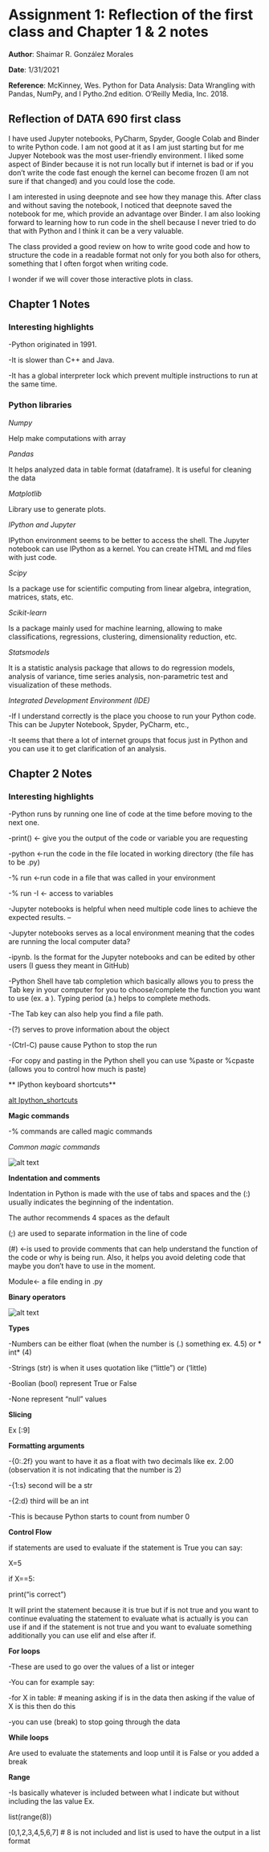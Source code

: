 # Assignment 1: Reflection of the first class and Chapter 1 & 2 notes

**Author**: Shaimar R. González Morales

**Date**: 1/31/2021

**Reference**: McKinney, Wes. Python for Data Analysis: Data Wrangling with Pandas, NumPy, and I Pytho.2nd edition. O’Reilly Media, Inc. 2018.

## Reflection of DATA 690 first class 

I have used Jupyter notebooks, PyCharm, Spyder, Google Colab and Binder to write Python code. I am not good at it as I am just starting but for me Jupyer Notebook was the most user-friendly environment. I liked some aspect of Binder because it is not run locally but if internet is bad or if you don’t write the code fast enough the kernel can become frozen (I am not sure if that changed) and you could lose the code. 

I am interested in using deepnote and see how they manage this. After class and without saving the notebook, I noticed that deepnote saved the notebook for me, which provide an advantage over Binder. I am also looking forward to learning how to run code in the shell because I never tried to do that with Python and I think it can be a very valuable.

The class provided a good review on how to write good code and how to structure the code in a readable format not only for you both also for others, something that I often forgot when writing code.

I wonder if we will cover those interactive plots in class. 


## Chapter 1 Notes

### Interesting highlights

-Python originated in 1991. 

-It is slower than C++ and Java.

-It has a global interpreter lock which prevent multiple instructions to run at the same time.

### Python libraries

*Numpy*

Help make computations with array

*Pandas*

It helps analyzed data in table format (dataframe). It is useful for cleaning the data

*Matplotlib*

Library use to generate plots. 

*IPython and Jupyter*

IPython environment seems to be better to access the shell. The Jupyter notebook can use IPython as a kernel. You can create HTML and md files with just code.

*Scipy*

Is a package use for scientific computing from linear algebra, integration, matrices, stats, etc.

*Scikit-learn*

Is a package mainly used for machine learning, allowing to make classifications, regressions, clustering, dimensionality reduction, etc.

*Statsmodels*

It is a statistic analysis package that allows to do regression models, analysis of variance, time series analysis, non-parametric test and visualization of these methods.

*Integrated Development Environment (IDE)*

-If I understand correctly is the place you choose to run your Python code. This can be Jupyter Notebook, Spyder, PyCharm, etc., 

-It seems that there a lot of internet groups that focus just in Python and you can use it to get clarification of an analysis.

## Chapter 2 Notes


### Interesting highlights

-Python runs by running one line of code at the time before moving to the next one.

-print() <- give you the output of the code or variable you are requesting

-python <-run the code in the file located in working directory (the file has to be .py)

-% run <-run code in a file that was called in your environment

-% run -I <- access to variables

-Jupyter notebooks is helpful when need multiple code lines to achieve the expected results. –

-Jupyter notebooks serves as a local environment meaning that the codes are running the local computer data?

-ipynb. Is the format for the Jupyter notebooks and can be edited by other users (I guess they meant in GitHub)

-Python Shell have tab completion which basically allows you to press the Tab key in your computer for you to choose/complete the function you want to use (ex. a <Tab>). Typing period (a.<Tab>) helps to complete methods.

-The Tab key can also help you find a file path.

-(?) serves to prove information about the object

-(Ctrl-C) pause cause Python to stop the run

-For copy and pasting in the Python shell you can use %paste or %cpaste (allows you to control how much is paste)

** IPython keyboard shortcuts**

[alt Ipython_shortcuts](Ipython_shortcuts.jpg)
 
**Magic commands**

-% commands are called magic commands

*Common magic commands*

![alt text](image.jpg)

 
**Indentation and comments**

Indentation in Python is made with the use of tabs and spaces and the (:) usually indicates the beginning of the indentation.

The author recommends 4 spaces as the default

(;) are used to separate information in the line of code

(#) <-is used to provide comments that can help understand the function of the code or why is being run. Also, it helps you avoid deleting code that maybe you don’t have to use in the moment.

Module<- a file ending in .py

**Binary operators**


![alt text](image.jpg )
 

**Types**

-Numbers can be either float (when the number is (.) something ex. 4.5) or * int* (4)

-Strings (str) is when it uses quotation like (“little”) or (‘little)

-Boolian (bool) represent True or False

-None represent “null” values

**Slicing**

Ex [:9]

**Formatting arguments**

-{0:.2f} you want to have it as a float with two decimals like ex. 2.00 (observation it is not indicating that the number is 2)

-{1:s} second will be a str

-{2:d} third will be an int  

-This is because Python starts to count from number 0

**Control Flow**

if statements are used to evaluate if the statement is True you can say:

X=5

if X==5:

print(“is correct”)

It will print the statement because it is true but if is not true and you want to continue evaluating the statement to evaluate what is actually is you can use if and if the statement is not true and you want to evaluate something additionally you can use elif and else after if.

**For loops**

-These are used to go over the values of a list or integer

-You can for example say:

-for  X in table: # meaning asking if is in the data then asking if the value of X is this then do this 

-you can use (break) to stop going through the data

**While loops**

Are used to evaluate the statements and loop until it is False or you added a break

**Range**

-Is basically whatever is included between what I indicate but without including the las value
Ex.

list(range(8))

[0,1,2,3,4,5,6,7] # 8 is not included and list is used to have the output in a list format
